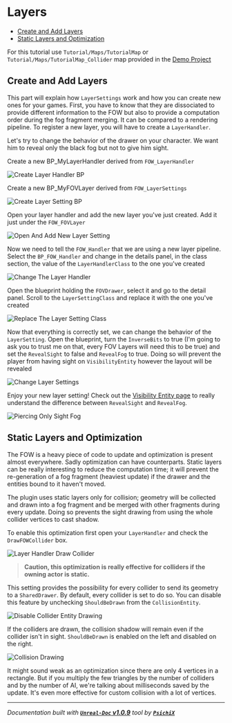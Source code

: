 # Layers

- [Create and Add Layers](#create-and-add-layers)
- [Static Layers and Optimization](#static-layers-and-optimization)

For this tutorial use `Tutorial/Maps/TutorialMap` or `Tutorial/Maps/TutorialMap_Collider` map provided in
the [Demo Project](https://github.com/gandoulf/LayeredFOW_Demo)

## Create and Add Layers

This part will explain how `LayerSettings` work and how you can create new ones for your games. First, you have
to know that they are dissociated to provide different information to the FOW but also to provide a computation
order during the fog fragment merging. It can be compared to a rendering pipeline. To register a new layer, you
will have to create a `LayerHandler`.

Let's try to change the behavior of the drawer on your character. We want him to reveal only the black fog but
not to give him sight.

Create a new BP_MyLayerHandler derived from `FOW_LayerHandler`

![Create Layer Handler BP](../../assets/Tutorial/Layers/1_CreateLayerHandler_BP.png)

Create a new BP_MyFOVLayer derived from `FOW_LayerSettings`

![Create Layer Setting BP](../../assets/Tutorial/Layers/2_CreateLayerSetting_BP.png)

Open your layer handler and add the new layer you've just created. Add it just under the `FOW_FOVLayer`

![Open And Add New Layer Setting](../../assets/Tutorial/Layers/3_OpenAndAddNewLayerSetting.png)

Now we need to tell the `FOW_Handler` that we are using a new layer pipeline. Select the `BP_FOW_Handler` and
change in the details panel, in the class section, the value of the `LayerHandlerClass` to the one you've created

![Change The Layer Handler](../../assets/Tutorial/Layers/4_ChangeTheLayerHandler.png)

Open the blueprint holding the `FOVDrawer`, select it and go to the detail panel. Scroll to the `LayerSettingClass`
and replace it with the one you've created

![Replace The Layer Setting Class](../../assets/Tutorial/Layers/5_ReplaceTheLayerSettingClass.png)

Now that everything is correctly set, we can change the behavior of the `LayerSetting`. Open the blueprint, turn
the `InverseBits` to true (I'm going to ask you to trust me on that, every FOV Layers will need this to be true)
and set the `RevealSight` to false and `RevealFog` to true. Doing so will prevent the player from having sight
on `VisibilityEntity` however the layout will be revealed

![Change Layer Settings](../../assets/Tutorial/Layers/6_ChangeLayerSettings.png)

Enjoy your new layer setting! Check out the [Visibility Entity page](/book/Tutorials/Visibility_entity.md) to really understand
the difference between `RevealSight` and `RevealFog`.

![Piercing Only Sight Fog](../../assets/Tutorial/Layers/7_PiercingOnlySightFog.png)

## Static Layers and Optimization

The FOW is a heavy piece of code to update and optimization is present almost everywhere. Sadly optimization can
have counterparts. Static layers can be really interesting to reduce the computation time; it will prevent the
re-generation of a fog fragment (heaviest update) if the drawer and the entities bound to it haven't moved.

The plugin uses static layers only for collision; geometry will be collected and drawn into a fog fragment and be
merged with other fragments during every update. Doing so prevents the sight drawing from using the whole collider
vertices to cast shadow.

To enable this optimization first open your `LayerHandler` and check the `DrawFOWCollider` box.

![Layer Handler Draw Collider](../../assets/Tutorial/Layers/8_LayerHandlerDrawCollider.png)

> **Caution, this optimization is really effective for colliders if the owning actor is static.**

This setting provides the possibility for every collider to send its geometry to a `SharedDrawer`. By default,
every collider is set to do so. You can disable this feature by unchecking `ShouldBeDrawn` from the `CollisionEntity`.

![Disable Collider Entity Drawing](../../assets/Tutorial/Layers/9_DisableColliderEntityDrawing.png)

If the colliders are drawn, the collision shadow will remain even if the collider isn't in sight. `ShouldBeDrawn`
is enabled on the left and disabled on the right.

![Collision Drawing](../../assets/Tutorial/Layers/10_CollisionDrawing.png)

It might sound weak as an optimization since there are only 4 vertices in a rectangle. But if you multiply the few
triangles by the number of colliders and by the number of AI, we're talking about milliseconds saved by the update.
It's even more effective for custom collision with a lot of vertices.

---
_Documentation built with [**`Unreal-Doc` v1.0.9**](https://github.com/PsichiX/unreal-doc) tool by [**`PsichiX`**](https://github.com/PsichiX)_